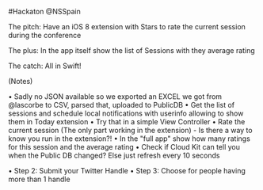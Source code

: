 #Hackaton @NSSpain 

The pitch: Have an iOS 8 extension with Stars to rate the current session during the conference

The plus: In the app itself show the list of Sessions with they average rating

The catch: All in Swift!


(Notes)

• Sadly no JSON available so we exported an EXCEL we got from @lascorbe to CSV, parsed that, uploaded to PublicDB
• Get the list of sessions and schedule local notifications with userinfo allowing to show them in Today extension
• Try that in a simple View Controller
• Rate the current session (The only part working in the extension) - Is there a way to know you run in the extension?!
• In the "full app" show how many ratings for this session and the average rating
• Check if Cloud Kit can tell you when the Public DB changed? Else just refresh every 10 seconds

• Step 2: Submit your Twitter Handle
• Step 3: Choose for people having more than 1 handle 